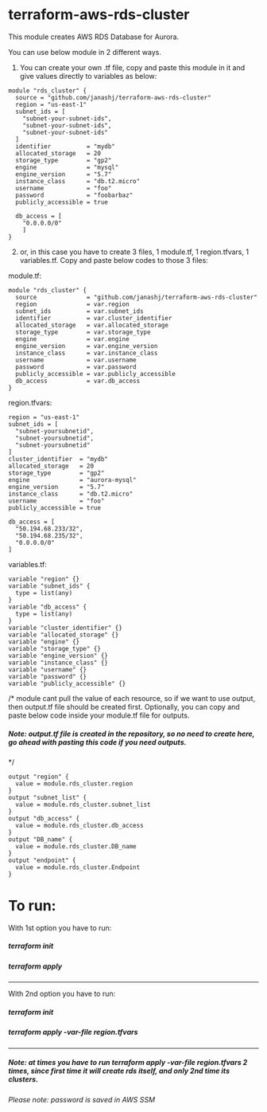 # terraform-aws-rds-cluster
This module creates AWS RDS Database for Aurora.  

You can use below module in 2 different ways. 
1) You can create your own .tf file, copy and paste this module in it and give values directly to variables as below:
```
module "rds_cluster" {
  source = "github.com/janashj/terraform-aws-rds-cluster"
  region = "us-east-1"
  subnet_ids = [
    "subnet-your-subnet-ids",
    "subnet-your-subnet-ids",
    "subnet-your-subnet-ids"
  ]
  identifier          = "mydb"
  allocated_storage   = 20
  storage_type        = "gp2"
  engine              = "mysql"
  engine_version      = "5.7"
  instance_class      = "db.t2.micro"
  username            = "foo"
  password            = "foobarbaz"
  publicly_accessible = true

  db_access = [
    "0.0.0.0/0"
    ]
}
```

2) or, in this case you have to create 3 files, 1 module.tf, 1 region.tfvars, 1 variables.tf. 
Copy and paste below codes to those 3 files:

module.tf:
```
module "rds_cluster" {
  source              = "github.com/janashj/terraform-aws-rds-cluster"
  region              = var.region
  subnet_ids          = var.subnet_ids
  identifier          = var.cluster_identifier
  allocated_storage   = var.allocated_storage
  storage_type        = var.storage_type
  engine              = var.engine
  engine_version      = var.engine_version
  instance_class      = var.instance_class
  username            = var.username
  password            = var.password
  publicly_accessible = var.publicly_accessible
  db_access           = var.db_access
}
```
region.tfvars:
```
region = "us-east-1"
subnet_ids = [
  "subnet-yoursubnetid",
  "subnet-yoursubnetid",
  "subnet-yoursubnetid"
]
cluster_identifier  = "mydb"
allocated_storage   = 20
storage_type        = "gp2"
engine              = "aurora-mysql"
engine_version      = "5.7"
instance_class      = "db.t2.micro"
username            = "foo"
publicly_accessible = true

db_access = [
  "50.194.68.233/32",
  "50.194.68.235/32",
  "0.0.0.0/0"
]
```
variables.tf:
```
variable "region" {}
variable "subnet_ids" {
  type = list(any)
}
variable "db_access" {
  type = list(any)
}
variable "cluster_identifier" {}
variable "allocated_storage" {}
variable "engine" {}
variable "storage_type" {}
variable "engine_version" {}
variable "instance_class" {}
variable "username" {}
variable "password" {}
variable "publicly_accessible" {}

```

/* module cant pull the value of each resource, so if we want to
use output, then output.tf file should be created first. 
Optionally, you can copy and paste below code inside your module.tf file for outputs.
##### Note: output.tf file is created in the repository, so no need to create here, go ahead with pasting this code if you need outputs. 
*/
```
output "region" {
  value = module.rds_cluster.region
}
output "subnet_list" {
  value = module.rds_cluster.subnet_list
}
output "db_access" {
  value = module.rds_cluster.db_access
}
output "DB_name" {
  value = module.rds_cluster.DB_name
}
output "endpoint" {
  value = module.rds_cluster.Endpoint
}
```

# To run:

With 1st option you have to run:
##### terraform init
##### terraform apply
______

With 2nd option you have to run:
##### terraform init
##### terraform apply -var-file region.tfvars

_____________________
##### Note: at times you have to run terraform apply -var-file region.tfvars 2 times, since first time it will create rds itself, and only 2nd time its clusters.
###### Please note: password is saved in AWS SSM 
